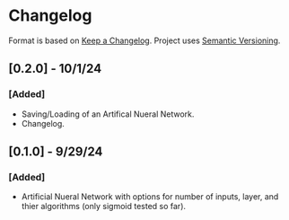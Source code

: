 # Changelog

Format is based on [Keep a Changelog](https://keepachangelog.com/en/1.0.0/).
Project uses [Semantic Versioning](https://semver.org/spec/v2.0.0.html).

## [0.2.0] - 10/1/24
### [Added]
- Saving/Loading of an Artifical Nueral Network.
- Changelog.

## [0.1.0] - 9/29/24
### [Added]
- Artificial Nueral Network with options for number of inputs, layer, and thier algorithms (only sigmoid tested so far).